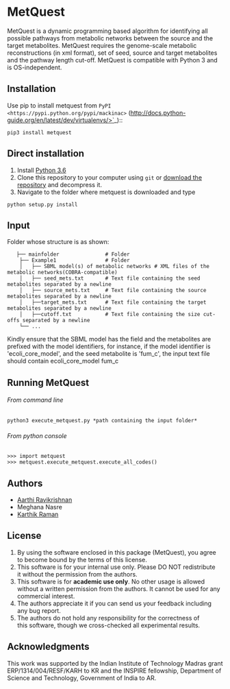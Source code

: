 # MetQuest

MetQuest is a dynamic programming based algorithm for identifying all possible
pathways from metabolic networks between the source and the target metabolites. 
MetQuest requires the genome-scale metabolic reconstructions (in xml format),
set of seed, source and target metabolites and the pathway length cut-off. 
MetQuest is compatible with Python 3 and is OS-independent.  

## Installation

Use pip to install metquest from
```PyPI <https://pypi.python.org/pypi/mackinac>```
(http://docs.python-guide.org/en/latest/dev/virtualenvs/>`_)::

```pip3 install metquest```

## Direct installation

1. Install [Python 3.6](https://www.python.org/downloads/)
2. Clone this repository to your computer using ```git``` or [download the repository](https://github.com/RamanLab/MetQuest) and decompress it.   
3. Navigate to the folder where metquest is downloaded and type
```
python setup.py install
```


## Input

Folder whose structure is as shown:
```
   ├── mainfolder               # Folder  
    ├── Example1                # Folder  
    │   ├── SBML model(s) of metabolic networks # XML files of the metabolic networks(COBRA-compatible)
    │   ├── seed_mets.txt       # Text file containing the seed metabolites separated by a newline
    │   ├── source_mets.txt     # Text file containing the source metabolites separated by a newline
    │   ├──target_mets.txt      # Text file containing the target metabolites separated by a newline
    │   ├──cutoff.txt       	# Text file containing the size cut-offs separated by a newline
    └── ...
 ```

Kindly ensure that the SBML model has the field <model id> and the metabolites
are prefixed with the model identifiers, for instance, if the model identifier is 
'ecoli_core_model', and the seed metabolite is 'fum_c', the input text file
should contain ecoli_core_model fum_c

## Running MetQuest

###### From command line
``` 
python3 execute_metquest.py *path containing the input folder*
```

###### From python console
```
>>> import metquest
>>> metquest.execute_metquest.execute_all_codes()
```


## Authors

* [Aarthi Ravikrishnan](https://github.com/aarthi31)
* Meghana Nasre
* [Karthik Raman](https://github.com/karthikraman)


## License

1. By using the software enclosed in this package (MetQuest), you agree to become bound by the terms of this license. 
2. This software is for your internal use only. Please DO NOT redistribute it without the permission from the authors.
3. This software is for **academic use only**. No other usage is allowed without a written permission from the authors. It cannot be used for any commercial interest.
4. The authors appreciate it if you can send us your feedback including any bug report.
5. The authors do not hold any responsibility for the correctness of this software, though we cross-checked all experimental results.

## Acknowledgments

This work was supported by the Indian Institute of Technology Madras grant ERP/1314/004/RESF/KARH to KR and the INSPIRE fellowship, Department of Science and Technology, Government of India to AR.


